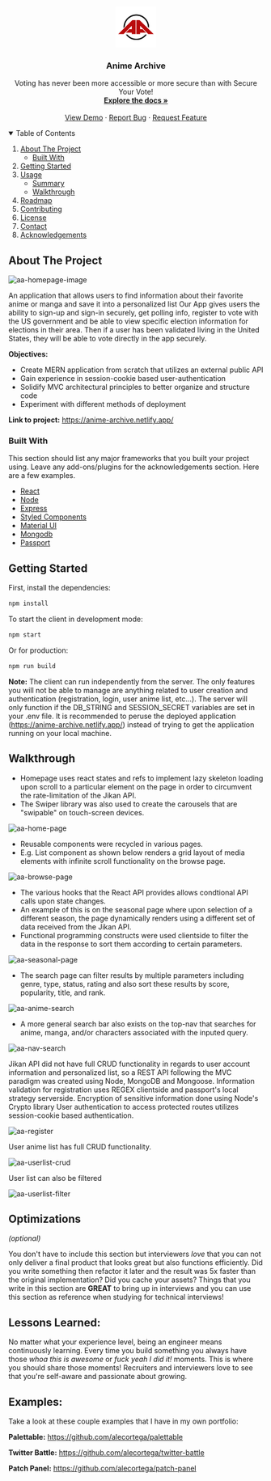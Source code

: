 <!-- PROJECT LOGO -->
<br />
<p align="center">
  <a href="https://github.com/othneildrew/Best-README-Template">
    <img src="https://github.com/AndrewJetLee/anime-archive-client/blob/main/public/images/aa-logo.jpg" alt="Logo" width="80" height="80">
  </a>

  <h3 align="center">Anime Archive</h3>

  <p align="center">
    Voting has never been more accessible or more secure than with Secure Your Vote!
    <br />
    <a href="https://github.com/AndrewJetLee/anime-archive-client/"><strong>Explore the docs »</strong></a>
    <br />
    <br />
    <a href="https://anime-archive.netlify.app/">View Demo</a>
    ·
    <a href="https://github.com/AndrewJetLee/anime-archive-client/issues">Report Bug</a>
    ·
    <a href="https://github.com/AndrewJetLee/anime-archive-client/issues">Request Feature</a>
  </p>
</p>



<!-- TABLE OF CONTENTS -->
<details open="open">
  <summary>Table of Contents</summary>
  <ol>
    <li>
      <a href="#about-the-project">About The Project</a>
      <ul>
        <li><a href="#built-with">Built With</a></li>
      </ul>
    </li>
    <li><a href="#getting-started">Getting Started</a> </li>
    <li>
      <a href="#usage">Usage</a>
      <ul>
        <li><a href="#summary">Summary</a></li>
        <li><a href="#walkthrough">Walkthrough</a></li>
      </ul>
    </li>
    <li><a href="#roadmap">Roadmap</a></li>
    <li><a href="#contributing">Contributing</a></li>
    <li><a href="#license">License</a></li>
    <li><a href="#contact">Contact</a></li>
    <li><a href="#acknowledgements">Acknowledgements</a></li>
  </ol>
</details>



<!-- ABOUT THE PROJECT -->
## About The Project


![aa-homepage-image](https://user-images.githubusercontent.com/73206753/162338698-f42dab4d-c0a8-4792-9f73-eff9536b8191.png)

An application that allows users to find information about their favorite anime or manga and save it into a personalized list
Our App gives users the ability to sign-up and sign-in securely, get polling info, register to vote with the US government and be able to view specific election information for elections in their area. Then if a user has been validated living in the United States, they will be able to vote directly in the app securely.

**Objectives:** 
* Create MERN application from scratch that utilizes an external public API
* Gain experience in session-cookie based user-authentication
* Solidify MVC architectural principles to better organize and structure code
* Experiment with different methods of deployment


**Link to project:** https://anime-archive.netlify.app/


### Built With

This section should list any major frameworks that you built your project using. Leave any add-ons/plugins for the acknowledgements section. Here are a few examples.

* [React](https://reactjs.org/)
* [Node](https://nodejs.org/en/)
* [Express](https://expressjs.com/)
* [Styled Components](https://styled-components.com/)
* [Material UI](https://mui.com/)
* [Mongodb](https://www.mongodb.com/)
* [Passport](http://www.passportjs.org/)


## Getting Started


First, install the dependencies:

```bash
npm install
```

To start the client in development mode:

```bash
npm start
```

Or for production:

```bash
npm run build
```

**Note:** The client can run independently from the server. The only features you will not be able to manage are anything related to user creation and authentication (registration, login, user anime list, etc...). The server will only function if the DB_STRING and SESSION_SECRET variables are set in your .env file. It is recommended to peruse the deployed application (https://anime-archive.netlify.app/) instead of trying to get the application running on your local machine.  


## Walkthrough


* Homepage uses react states and refs to implement lazy skeleton loading upon scroll to a particular element on the page in order to circumvent the rate-limitation of the Jikan API.
* The Swiper library was also used to create the carousels that are "swipable" on touch-screen devices. 

![aa-home-page](https://user-images.githubusercontent.com/73206753/162072871-f7d62e42-525c-40e6-872d-d8504da2d969.gif)




* Reusable components were recycled in various pages. 
* E.g. List component as shown below renders a grid layout of media elements with infinite scroll functionality on the browse page. 

![aa-browse-page](https://user-images.githubusercontent.com/73206753/162075224-4cd63406-021b-4b56-bb76-f4e8c085e1da.gif)



* The various hooks that the React API provides allows condtional API calls upon state changes. 
* An example of this is on the seasonal page where upon selection of a different season, the page dynamically renders using a different set of data received from the Jikan API. 
* Functional programming constructs were used clientside to filter the data in the response to sort them according to certain parameters.

![aa-seasonal-page](https://user-images.githubusercontent.com/73206753/162076015-d9471083-b616-4285-a51a-0a678bff14d3.gif)


* The search page can filter results by multiple parameters including genre, type, status, rating and also sort these results by score, popularity, title, and rank. 

![aa-anime-search](https://user-images.githubusercontent.com/73206753/162096544-609a7208-ecaa-4a71-96cf-bc33e64308f0.gif)


* A more general search bar also exists on the top-nav that searches for anime, manga, and/or characters associated with the inputed query. 

![aa-nav-search](https://user-images.githubusercontent.com/73206753/162097298-1075dd1a-b039-41f6-a5e1-66215b0e2d58.gif)


Jikan API did not have full CRUD functionality in regards to user account information and personalized list, so a REST API following the MVC paradigm was created using Node, MongoDB and Mongoose. 
Information validation for registration uses REGEX clientside and passport's local strategy serverside. 
Encryption of sensitive information done using Node's Crypto library
User authentication to access protected routes utilizes session-cookie based authentication. 

![aa-register](https://user-images.githubusercontent.com/73206753/162097477-7821dd48-d7ee-4ff9-8409-54eca45f9e0f.gif)


User anime list has full CRUD functionality. 

![aa-userlist-crud](https://user-images.githubusercontent.com/73206753/162099678-912fe839-2274-42db-b4bd-328c07b2895e.gif)


User list can also be filtered

![aa-userlist-filter](https://user-images.githubusercontent.com/73206753/162099745-d3f1500f-dcdc-4460-85eb-1be7e0e643c6.gif)


## Optimizations
*(optional)*

You don't have to include this section but interviewers *love* that you can not only deliver a final product that looks great but also functions efficiently. Did you write something then refactor it later and the result was 5x faster than the original implementation? Did you cache your assets? Things that you write in this section are **GREAT** to bring up in interviews and you can use this section as reference when studying for technical interviews!

## Lessons Learned:

No matter what your experience level, being an engineer means continuously learning. Every time you build something you always have those *whoa this is awesome* or *fuck yeah I did it!* moments. This is where you should share those moments! Recruiters and interviewers love to see that you're self-aware and passionate about growing.

## Examples:
Take a look at these couple examples that I have in my own portfolio:

**Palettable:** https://github.com/alecortega/palettable

**Twitter Battle:** https://github.com/alecortega/twitter-battle

**Patch Panel:** https://github.com/alecortega/patch-panel


